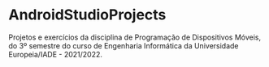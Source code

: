 # AndroidStudioProjects

Projetos e exercícios da disciplina de Programação de Dispositivos Móveis, do 3º semestre do curso de Engenharia Informática da Universidade Europeia/IADE - 2021/2022.
